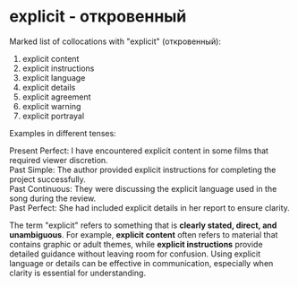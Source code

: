 # explicit - откровенный


Marked list of collocations with "explicit" (откровенный):

1. explicit content  
2. explicit instructions  
3. explicit language  
4. explicit details  
5. explicit agreement  
6. explicit warning  
7. explicit portrayal  

Examples in different tenses:

Present Perfect: I have encountered explicit content in some films that required viewer discretion.  
Past Simple: The author provided explicit instructions for completing the project successfully.  
Past Continuous: They were discussing the explicit language used in the song during the review.  
Past Perfect: She had included explicit details in her report to ensure clarity.  

The term "explicit" refers to something that is **clearly stated, direct, and unambiguous**. For example, **explicit content** often refers to material that contains graphic or adult themes, while **explicit instructions** provide detailed guidance without leaving room for confusion. Using explicit language or details can be effective in communication, especially when clarity is essential for understanding.
